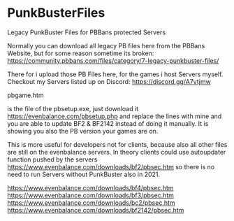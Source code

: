 # PunkBusterFiles
Legacy PunkBuster Files for PBBans protected Servers

Normally you can download all legacy PB files here from the PBBans Website, but for some reason sometime its broken:
https://community.pbbans.com/files/category/7-legacy-punkbuster-files/

There for i upload those PB Files here, for the games i host Servers myself.
Checkout my Servers listed up on Discord: https://discord.gg/A7vtjmw


pbgame.htm
 
is the file of the pbsetup.exe, just download it https://evenbalance.com/pbsetup.php and replace the lines with mine and you are able to update
BF2 & BF2142 instead of doing it manually. It is showing you also the PB version your games are on.

This is more useful for developers not for clients, because also all other files are still on the evenbalance servers. In theory clients could use autoupdater function pushed by the servers https://www.evenbalance.com/downloads/bf2/pbsec.htm so there is no need to run Servers without PunkBuster also in 2021.

https://www.evenbalance.com/downloads/bf4/pbsec.htm
https://www.evenbalance.com/downloads/bf3/pbsec.htm
https://www.evenbalance.com/downloads/bc2/pbsec.htm
https://www.evenbalance.com/downloads/bf2142/pbsec.htm
